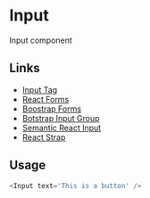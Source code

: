 # Input

Input component

## Links

- [Input Tag](https://www.w3schools.com/tags/tag_input.asp)
- [React Forms](https://reactjs.org/docs/forms.html)
- [Boostrap Forms](https://getbootstrap.com/docs/4.1/components/forms)
- [Botstrap Input Group](https://getbootstrap.com/docs/4.1/components/input-group/)
- [Semantic React Input](https://react.semantic-ui.com/elements/input)
- [React Strap](https://github.com/reactstrap/reactstrap/blob/master/src/Input.js)

## Usage

```javascript
<Input text='This is a button' />
```
